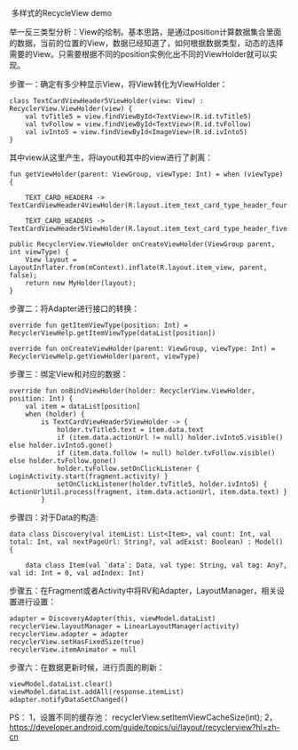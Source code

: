 ​												                         多样式的RecycleView demo

举一反三类型分析：View的绘制。基本思路，是通过position计算数据集合里面的数据，当前的位置的View，数据已经知道了，如何根据数据类型，动态的选择需要的View。只需要根据不同的position实例化出不同的ViewHolder就可以实现。

步骤一：确定有多少种显示View，将View转化为ViewHolder：

```
class TextCardViewHeader5ViewHolder(view: View) : RecyclerView.ViewHolder(view) {
    val tvTitle5 = view.findViewById<TextView>(R.id.tvTitle5)
    val tvFollow = view.findViewById<TextView>(R.id.tvFollow)
    val ivInto5 = view.findViewById<ImageView>(R.id.ivInto5)
}
```

其中view从这里产生，将layout和其中的view进行了剥离：

```
fun getViewHolder(parent: ViewGroup, viewType: Int) = when (viewType) {

    TEXT_CARD_HEADER4 -> TextCardViewHeader4ViewHolder(R.layout.item_text_card_type_header_four.inflate(parent))

    TEXT_CARD_HEADER5 -> TextCardViewHeader5ViewHolder(R.layout.item_text_card_type_header_five.inflate(parent))
```

```
public RecyclerView.ViewHolder onCreateViewHolder(ViewGroup parent, int viewType) {
    View layout = LayoutInflater.from(mContext).inflate(R.layout.item_view, parent, false);
    return new MyHolder(layout);
}
```

步骤二：将Adapter进行接口的转换：

```
override fun getItemViewType(position: Int) = RecyclerViewHelp.getItemViewType(dataList[position])

override fun onCreateViewHolder(parent: ViewGroup, viewType: Int) = RecyclerViewHelp.getViewHolder(parent, viewType)
```

步骤三：绑定View和对应的数据：

```
override fun onBindViewHolder(holder: RecyclerView.ViewHolder, position: Int) {
    val item = dataList[position]
    when (holder) {
        is TextCardViewHeader5ViewHolder -> {
            holder.tvTitle5.text = item.data.text
            if (item.data.actionUrl != null) holder.ivInto5.visible() else holder.ivInto5.gone()
            if (item.data.follow != null) holder.tvFollow.visible() else holder.tvFollow.gone()
            holder.tvFollow.setOnClickListener { LoginActivity.start(fragment.activity) }
            setOnClickListener(holder.tvTitle5, holder.ivInto5) { ActionUrlUtil.process(fragment, item.data.actionUrl, item.data.text) }
        }
```



步骤四：对于Data的构造:

```
data class Discovery(val itemList: List<Item>, val count: Int, val total: Int, val nextPageUrl: String?, val adExist: Boolean) : Model() {

    data class Item(val `data`: Data, val type: String, val tag: Any?, val id: Int = 0, val adIndex: Int)
```

步骤五：在Fragment或者Activity中将RV和Adapter，LayoutManager，相关设置进行设置：

```
adapter = DiscoveryAdapter(this, viewModel.dataList)
recyclerView.layoutManager = LinearLayoutManager(activity)
recyclerView.adapter = adapter
recyclerView.setHasFixedSize(true)
recyclerView.itemAnimator = null
```

步骤六：在数据更新时候，进行页面的刷新：

```
viewModel.dataList.clear()
viewModel.dataList.addAll(response.itemList)
adapter.notifyDataSetChanged()
```



PS：
1，设置不同的缓存池：
recyclerView.setItemViewCacheSize(int);
2，https://developer.android.com/guide/topics/ui/layout/recyclerview?hl=zh-cn

